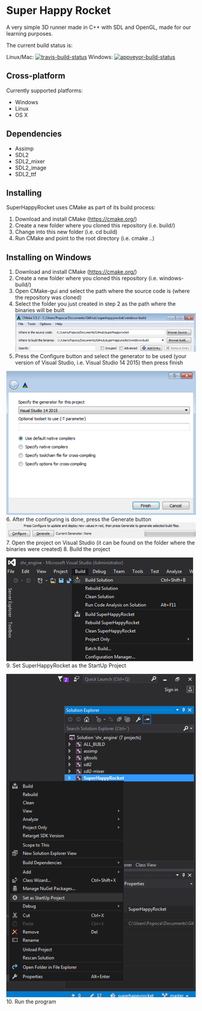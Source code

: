 # Super Happy Rocket
A very simple 3D runner made in C++ with SDL and OpenGL, made for our learning
purposes.

The current build status is:

Linux/Mac: [![travis-build-status](https://travis-ci.org/aru/superhappyrocket.svg "travis-build-status")](https://travis-ci.org/aru/superhappyrocket)   Windows: [![appveyor-build-status](https://ci.appveyor.com/api/projects/status/ca2a2qkvwaufp40y?svg=true "appveyor-build-status")](https://ci.appveyor.com/project/aru/superhappyrocket)


## Cross-platform

Currently supported platforms:
- Windows
- Linux
- OS X


## Dependencies

- Assimp
- SDL2
- SDL2_mixer
- SDL2_image
- SDL2_ttf

## Installing

SuperHappyRocket uses CMake as part of its build process:

1. Download and install CMake (https://cmake.org/)
2. Create a new folder where you cloned this repository (i.e. build/)
3. Change into this new folder (i.e. cd build)
4. Run CMake and point to the root directory (i.e. cmake ..)


## Installing on Windows

1. Download and install CMake (https://cmake.org/)
2. Create a new folder where you cloned this repository (i.e. windows-build/)
3. Open CMake-gui and select the path where the source code is (where the repository was cloned)
4. Select the folder you just created in step 2 as the path where the binaries will be built![cmake-gui](https://github.com/popoca/markdown-images/blob/master/cmake1.png?raw=true "cmake-gui")
5. Press the Configure button and select the generator to be used (your version of Visual Studio, i.e. Visual Studio 14 2015) then press finish

 ![cmake-generator](https://github.com/popoca/markdown-images/blob/master/cmake3.png?raw=true "cmake-generator")
6. After the configuring is done, press the Generate button![cmake-gui](https://github.com/popoca/markdown-images/blob/master/cmake2.png?raw=true "cmake-gui")
7. Open the project on Visual Studio (it can be found on the folder where the binaries were created)
8. Build the project

 ![build-project](https://github.com/popoca/markdown-images/blob/master/vs2.png?raw=true "build-project")
9. Set SuperHappyRocket as the StartUp Project

 ![startup-project](https://github.com/popoca/markdown-images/blob/master/vs1.png?raw=true "startup-project")
10. Run the program
